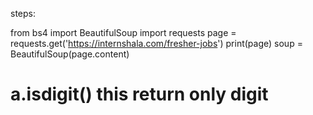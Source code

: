steps:

from bs4 import BeautifulSoup
import requests
page = requests.get('https://internshala.com/fresher-jobs')
print(page)
soup = BeautifulSoup(page.content)



# a.isdigit() this return only digit

